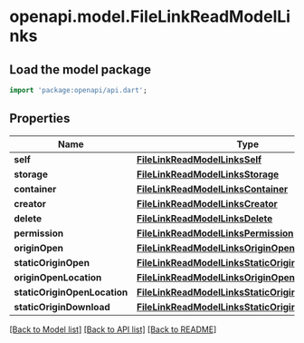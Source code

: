 # openapi.model.FileLinkReadModelLinks

## Load the model package
```dart
import 'package:openapi/api.dart';
```

## Properties
Name | Type | Description | Notes
------------ | ------------- | ------------- | -------------
**self** | [**FileLinkReadModelLinksSelf**](FileLinkReadModelLinksSelf.md) |  | 
**storage** | [**FileLinkReadModelLinksStorage**](FileLinkReadModelLinksStorage.md) |  | 
**container** | [**FileLinkReadModelLinksContainer**](FileLinkReadModelLinksContainer.md) |  | 
**creator** | [**FileLinkReadModelLinksCreator**](FileLinkReadModelLinksCreator.md) |  | 
**delete** | [**FileLinkReadModelLinksDelete**](FileLinkReadModelLinksDelete.md) |  | [optional] 
**permission** | [**FileLinkReadModelLinksPermission**](FileLinkReadModelLinksPermission.md) |  | 
**originOpen** | [**FileLinkReadModelLinksOriginOpen**](FileLinkReadModelLinksOriginOpen.md) |  | 
**staticOriginOpen** | [**FileLinkReadModelLinksStaticOriginOpen**](FileLinkReadModelLinksStaticOriginOpen.md) |  | 
**originOpenLocation** | [**FileLinkReadModelLinksOriginOpenLocation**](FileLinkReadModelLinksOriginOpenLocation.md) |  | 
**staticOriginOpenLocation** | [**FileLinkReadModelLinksStaticOriginOpenLocation**](FileLinkReadModelLinksStaticOriginOpenLocation.md) |  | 
**staticOriginDownload** | [**FileLinkReadModelLinksStaticOriginDownload**](FileLinkReadModelLinksStaticOriginDownload.md) |  | 

[[Back to Model list]](../README.md#documentation-for-models) [[Back to API list]](../README.md#documentation-for-api-endpoints) [[Back to README]](../README.md)


